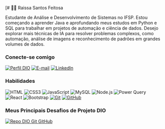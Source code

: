 [# 👋🏻 Raissa Santos Feitosa

Estudante de Análise e Desenvolvimento de Sistemas no IFSP. Estou começando a aprender Java e aprofundando meus estudos em Python e SQL para trabalhar em projetos de automação e ciência de dados. Desejo explorar mais técnicas de IA para resolver problemas complexos, como automação, análise de imagens e reconhecimento de padrões em grandes volumes de dados.

### Conecte-se comigo

[![Perfil DIO](https://img.shields.io/badge/-Meu%20Perfil%20na%20DIO-30A3DC?style=for-the-badge)](https://www.dio.me/users/raissa_feitosa06)
[![E-mail](https://img.shields.io/badge/-Email-000?style=for-the-badge&logo=microsoft-outlook&logoColor=E94D5F)](mailto:raissa.feitosa06@gmail.com)
[![LinkedIn](https://img.shields.io/badge/-LinkedIn-000?style=for-the-badge&logo=linkedin&logoColor=30A3DC)](https://www.linkedin.com/in/raissa-santos-feitosa-73485b1a3/)

### Habilidades

![HTML](https://img.shields.io/badge/HTML-000?style=for-the-badge&logo=html5&logoColor=30A3DC)
![CSS3](https://img.shields.io/badge/CSS3-000?style=for-the-badge&logo=css3&logoColor=E94D5F)
![JavaScript](https://img.shields.io/badge/JavaScript-000?style=for-the-badge&logo=javascript&logoColor=F0DB4F)
![MySQL](https://img.shields.io/badge/MySQL-000?style=for-the-badge&logo=mysql&logoColor=4479A1)
![Node.js](https://img.shields.io/badge/Node.js-000?style=for-the-badge&logo=node.js&logoColor=8CC84B)
![Power Query](https://img.shields.io/badge/Power_Query-000?style=for-the-badge&logo=microsoft-power-query&logoColor=F2C911)
![React](https://img.shields.io/badge/React-000?style=for-the-badge&logo=react&logoColor=61DAFB)
![Bootstrap](https://img.shields.io/badge/bootstrap-000?style=for-the-badge&logo=bootstrap&logoColor=553C7B)
[![Git](https://img.shields.io/badge/Git-000?style=for-the-badge&logo=git&logoColor=E94D5F)](https://git-scm.com/doc)
[![GitHub](https://img.shields.io/badge/GitHub-000?style=for-the-badge&logo=github&logoColor=30A3DC)](https://docs.github.com/)


### Meus Principais Desafios de Projeto DIO

[![Repo DIO Git GitHub](https://github-readme-stats.vercel.app/api/pin/?username=elidianaandrade&repo=dio-lab-open-source&bg_color=000&border_color=30A3DC&show_icons=true&icon_color=30A3DC&title_color=E94D5F&text_color=FFF)](https://github.com/elidianaandrade/dio-lab-open-source)




  
